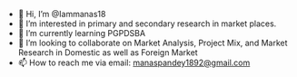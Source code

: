 - 👋 Hi, I’m @Iammanas18
- 👀 I’m interested in primary and secondary research in market places.
- 🌱 I’m currently learning PGPDSBA
- 💞️ I’m looking to collaborate on Market Analysis, Project Mix, and Market Research in Domestic as well as Foreign Market
- 📫 How to reach me via email: manaspandey1892@gmail.com

<!---
Iammanas18/Iammanas18 is a ✨ special ✨ repository because its `README.md` (this file) appears on your GitHub profile.
You can click the Preview link to take a look at your changes.
--->
